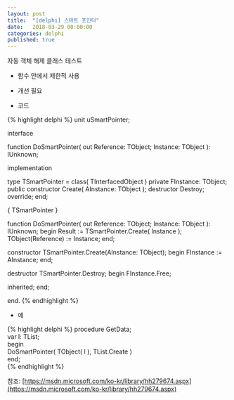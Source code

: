 ```yaml
---
layout: post
title:  "[delphi] 스마트 포인터"
date:   2018-03-29 00:00:00
categories: delphi
published: true
---
```

자동 객체 해제 클래스 테스트

- 함수 안에서 제한적 사용

- 개선 필요

- 코드

{% highlight delphi %}
unit uSmartPointer;

interface

function DoSmartPointer( out Reference: TObject; Instance: TObject ): IUnknown;

implementation

type
  TSmartPointer = class( TInterfacedObject )
  private
    FInstance: TObject;
  public
    constructor Create( AInstance: TObject );
    destructor Destroy; override;
  end;

{ TSmartPointer }

function DoSmartPointer( out Reference: TObject; Instance: TObject ): IUnknown;
begin
  Result := TSmartPointer.Create( Instance );
  TObject(Reference) := Instance;
end;

constructor TSmartPointer.Create(AInstance: TObject);
begin
  FInstance := AInstance;
end;

destructor TSmartPointer.Destroy;
begin
  FInstance.Free;

  inherited;
end;

end.
{% endhighlight %}

- 예                                                 

{% highlight delphi %}
    procedure GetData;                              
    var l: TList;                                   
    begin                                           
      DoSmartPointer( TObject( l ), TList.Create )  
    end;                                            
{% endhighlight %}    


참조: [https://msdn.microsoft.com/ko-kr/library/hh279674.aspx](https://msdn.microsoft.com/ko-kr/library/hh279674.aspx)